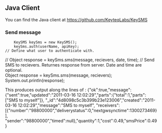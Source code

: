 ## Java Client
You can find the Java client at https://github.com/KeyteqLabs/KeySMS

### Send message

		KeySMS keySms = new KeySMS();
		keySms.auth(userName, apiKey);		 									// Define what user to authenticate with.
//		Object response = keySms.sms(message, recievers, date, time); 			// Send SMS to recievers. Returnes response from server. Date and time are optional.  
		Object response = keySms.sms(message, recievers);  
		System.out.println(response);
		
This produces output along the lines of :
    {"ok":true,"message":{"sent":true,"updated":"2011-03-16 12:02:29","parts":{"total":1,"parts":["SMS to myself"]},
    "_id":"4d8098c5c3b399b23e123006","created":"2011-03-16 12:02:29","message":"SMS to myself",
    "receivers":[{"number":"98800000","deliverystatus":0,"nextgwsynctime":1300273469}],
    "sender":"98800000","timed":null},"quantity":1,"cost":0.49,"smsPrice":0.49}

